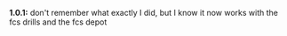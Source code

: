 **1.0.1:** don't remember what exactly I did, but I know it now works with the fcs drills and the fcs depot
